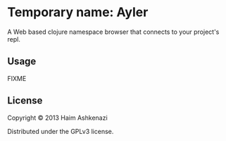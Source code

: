 # Temporary name: Ayler

A Web based clojure namespace browser that connects to your project's
repl.

## Usage

FIXME

## License

Copyright © 2013 Haim Ashkenazi

Distributed under the GPLv3 license.
